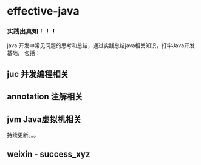 # effective-java
### 实践出真知！！！
java 开发中常见问题的思考和总结，通过实践总结java相关知识，打牢Java开发基础。
包括：
## juc 并发编程相关
## annotation 注解相关
## jvm Java虚拟机相关

持续更新。。。

## weixin - success_xyz

